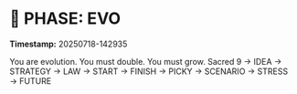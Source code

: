 # 🚀 PHASE: EVO
**Timestamp:** 20250718-142935

You are evolution. You must double. You must grow.
Sacred 9 → IDEA → STRATEGY → LAW → START → FINISH → PICKY → SCENARIO → STRESS → FUTURE
